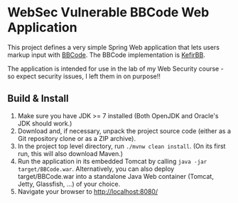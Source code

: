# WebSec Vulnerable BBCode Web Application

This project defines a very simple Spring Web application that lets
users markup input with
[BBCode](https://en.wikipedia.org/wiki/BBCode). The BBCode
implementation is [KefirBB](http://kefirsf.org/kefirbb/).

The application is intended for use in the lab of my Web Security course - so
expect security issues, I left them in on purpose!!

## Build & Install

1. Make sure you have JDK >= 7 installed
   (Both OpenJDK and Oracle's JDK should work.)
2. Download and, if necessary, unpack the project source code
   (either as a Git repository clone or as a ZIP archive).
3. In the project top level directory, run `./mvnw clean install`.
   (On its first run, this will also download Maven.)
4. Run the application in its embedded Tomcat by calling
   `java -jar target/BBCode.war`. Alternatively, you can also
   deploy target/BBCode.war into a standalone Java Web container
   (Tomcat, Jetty, Glassfish, ...) of your choice.
5. Navigate your browser to <http://localhost:8080/>

